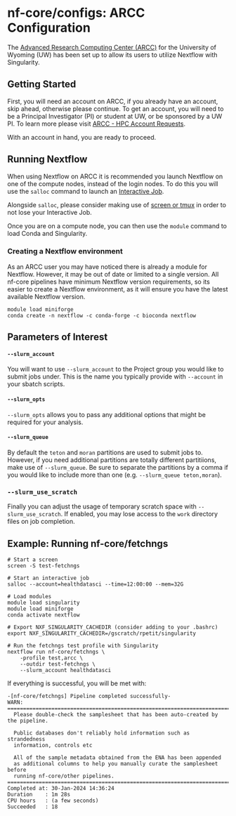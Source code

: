 # nf-core/configs: ARCC Configuration

The [Advanced Research Computing Center (ARCC)](http://www.uwyo.edu/arcc/) for the University
of Wyoming (UW) has been set up to allow its users to utilize Nextflow with Singularity.

## Getting Started

First, you will need an account on ARCC, if you already have an account, skip ahead, otherwise
please continue. To get an account, you will need to be a Principal Investigator (PI) or student
at UW, or be sponsored by a UW PI. To learn more please visit [ARCC - HPC Account Requests](https://arccwiki.atlassian.net/wiki/spaces/DOCUMENTAT/pages/1913684148/Accounts+Access+and+Security).

With an account in hand, you are ready to proceed.

## Running Nextflow

When using Nextflow on ARCC it is recommended you launch Nextflow on one of the compute nodes,
instead of the login nodes. To do this you will use the `salloc` command to launch an
[Interactive Job](https://arccwiki.atlassian.net/wiki/spaces/DOCUMENTAT/pages/1599078403/Start+Processing#Interactive-Jobs).

Alongside `salloc`, please consider making use of [screen or tmux](https://arccwiki.atlassian.net/wiki/spaces/DOCUMENTAT/pages/1617494076/Screen+and+Tmux+Commands)
in order to not lose your Interactive Job.

Once you are on a compute node, you can then use the `module` command to load Conda and
Singularity.

### Creating a Nextflow environment

As an ARCC user you may have noticed there is already a module for Nextflow. However, it
may be out of date or limited to a single version. All nf-core pipelines have minimum Nextflow
version requirements, so its easier to create a Nextflow environment, as it will ensure you
have the latest available Nextflow version.

```{bash}
module load miniforge
conda create -n nextflow -c conda-forge -c bioconda nextflow
```

## Parameters of Interest

#### `--slurm_account`

You will want to use `--slurm_account` to the Project group you would like to submit jobs under.
This is the name you typically provide with `--account` in your sbatch scripts.

#### `--slurm_opts`

`--slurm_opts` allows you to pass any additional options that might be required for your
analysis.

#### `--slurm_queue`

By default the `teton` and `moran` partitions are used to submit jobs to. However, if you need
additional partitions are totally different partitiions, make use of `--slurm_queue`. Be sure
to separate the partitions by a comma if you would like to include more than one (e.g.
`--slurm_queue teton,moran`).

### `--slurm_use_scratch`

Finally you can adjust the usage of temporary scratch space with `--slurm_use_scratch`. If
enabled, you may lose access to the `work` directory files on job completion.

## Example: Running nf-core/fetchngs

```{bash}
# Start a screen
screen -S test-fetchngs

# Start an interactive job
salloc --account=healthdatasci --time=12:00:00 --mem=32G

# Load modules
module load singularity
module load miniforge
conda activate nextflow

# Export NXF_SINGULARITY_CACHEDIR (consider adding to your .bashrc)
export NXF_SINGULARITY_CACHEDIR=/gscratch/rpetit/singularity

# Run the fetchngs test profile with Singularity
nextflow run nf-core/fetchngs \
    -profile test,arcc \
    --outdir test-fetchngs \
    --slurm_account healthdatasci
```

If everything is successful, you will be met with:

```{bash}
-[nf-core/fetchngs] Pipeline completed successfully-
WARN: =============================================================================
  Please double-check the samplesheet that has been auto-created by the pipeline.

  Public databases don't reliably hold information such as strandedness
  information, controls etc

  All of the sample metadata obtained from the ENA has been appended
  as additional columns to help you manually curate the samplesheet before
  running nf-core/other pipelines.
===================================================================================
Completed at: 30-Jan-2024 14:36:24
Duration    : 1m 28s
CPU hours   : (a few seconds)
Succeeded   : 18
```
